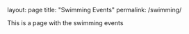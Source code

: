 layout: page
title: "Swimming Events"
permalink: /swimming/

This is a page with the swimming events
